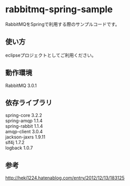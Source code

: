 rabbitmq-spring-sample
======================
RabbitMQをSpringで利用する際のサンプルコードです。
  
使い方
------
eclipseプロジェクトとしてご利用ください。
  
動作環境
------------
RabbitMQ 3.0.1 
  
依存ライブラリ
----------------
spring-core 3.2.2  
spring-amqp 1.1.4  
spring-rabbit 1.1.4  
amqp-client 3.0.4  
jackson-jaxrs  1.9.11  
slf4j  1.7.2  
logback 1.0.7  

参考
----------------
http://heki1224.hatenablog.com/entry/2012/12/13/183125
